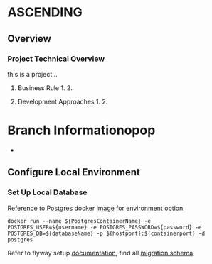 # ASCENDING
## Overview
### Project Technical Overview
this is a project...
1. Business Rule
    1.
    2.
   
2. Development Approaches
    1.
    2.
# Branch Informationopop
*


## Configure Local Environment 
### Set Up Local Database
Reference to Postgres docker [image]() for environment option
```
docker run --name ${PostgresContainerName} -e POSTGRES_USER=${username} -e POSTGRES_PASSWORD=${password} -e POSTGRES_DB=${databaseName} -p ${hostport}:${containerport} -d postgres
```
Refer to flyway setup [documentation](https://flywaydb.org/documentation/), find all [migration schema](src/main/resources/db/migrate)

